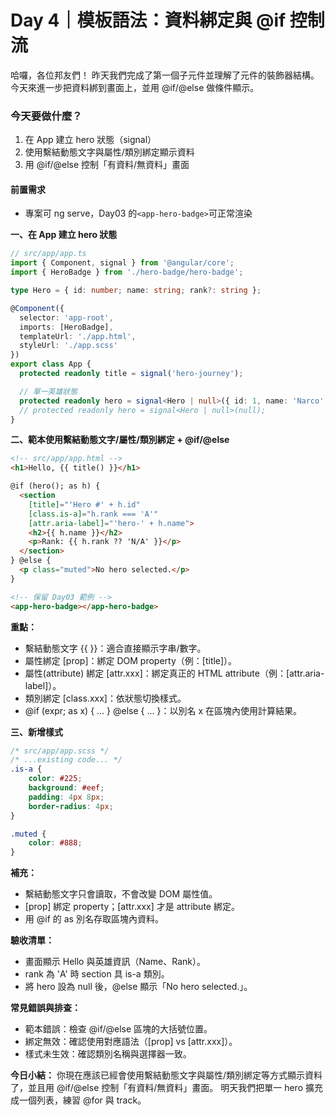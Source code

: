 # Day 4｜模板語法：資料綁定與 @if 控制流

哈囉，各位邦友們！
昨天我們完成了第一個子元件並理解了元件的裝飾器結構。
今天來進一步把資料綁到畫面上，並用 @if/@else 做條件顯示。

### 今天要做什麼？
1. 在 App 建立 hero 狀態（signal）
2. 使用繫結動態文字與屬性/類別綁定顯示資料
3. 用 @if/@else 控制「有資料/無資料」畫面

#### 前置需求
* 專案可 ng serve，Day03 的`<app-hero-badge>`可正常渲染

**一、在 App 建立 hero 狀態**
```ts
// src/app/app.ts
import { Component, signal } from '@angular/core';
import { HeroBadge } from './hero-badge/hero-badge';

type Hero = { id: number; name: string; rank?: string };

@Component({
  selector: 'app-root',
  imports: [HeroBadge],
  templateUrl: './app.html',
  styleUrl: './app.scss'
})
export class App {
  protected readonly title = signal('hero-journey');

  // 單一英雄狀態
  protected readonly hero = signal<Hero | null>({ id: 1, name: 'Narco', rank: 'A' });
  // protected readonly hero = signal<Hero | null>(null);
}
```

**二、範本使用繫結動態文字/屬性/類別綁定 + @if/@else**
```html
<!-- src/app/app.html -->
<h1>Hello, {{ title() }}</h1>

@if (hero(); as h) {
  <section
    [title]="'Hero #' + h.id"
    [class.is-a]="h.rank === 'A'"
    [attr.aria-label]="'hero-' + h.name">
    <h2>{{ h.name }}</h2>
    <p>Rank: {{ h.rank ?? 'N/A' }}</p>
  </section>
} @else {
  <p class="muted">No hero selected.</p>
}

<!-- 保留 Day03 範例 -->
<app-hero-badge></app-hero-badge>
```

**重點：**
* 繫結動態文字 {{ }}：適合直接顯示字串/數字。
* 屬性綁定 [prop]：綁定 DOM property（例：[title]）。
* 屬性(attribute) 綁定 [attr.xxx]：綁定真正的 HTML attribute（例：[attr.aria-label]）。
* 類別綁定 [class.xxx]：依狀態切換樣式。
* @if (expr; as x) { ... } @else { ... }：以別名 x 在區塊內使用計算結果。

**三、新增樣式**
```scss
/* src/app/app.scss */
/* ...existing code... */
.is-a { 
    color: #225;
    background: #eef;
    padding: 4px 8px;
    border-radius: 4px;
}

.muted {
    color: #888;
}
```

**補充：**
* 繫結動態文字只會讀取，不會改變 DOM 屬性值。
* [prop] 綁定 property；[attr.xxx] 才是 attribute 綁定。
* 用 @if 的 as 別名存取區塊內資料。

**驗收清單：**
* 畫面顯示 Hello 與英雄資訊（Name、Rank）。
* rank 為 'A' 時 section 具 is-a 類別。
* 將 hero 設為 null 後，@else 顯示「No hero selected.」。

**常見錯誤與排查：**
* 範本錯誤：檢查 @if/@else 區塊的大括號位置。
* 綁定無效：確認使用對應語法（[prop] vs [attr.xxx]）。
* 樣式未生效：確認類別名稱與選擇器一致。

**今日小結：**
你現在應該已經會使用繫結動態文字與屬性/類別綁定等方式顯示資料了，並且用 @if/@else 控制「有資料/無資料」畫面。
明天我們把單一 hero 擴充成一個列表，練習 @for 與 track。